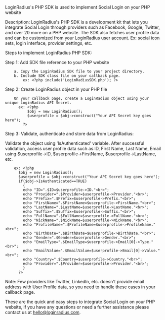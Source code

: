 LoginRadius's PHP SDK is used to implement Social Login on your PHP website

Description: LoginRadius's PHP SDK is a development kit that lets you integrate Social Login through providers such as Facebook, Google, Twitter, and over 20 more on a PHP website. The SDK also fetches user profile data and can be customized from your LoginRadius user account. Ex: social icon sets, login interface, provider settings, etc.

Steps to implement LoginRadius PHP SDK:

Step 1: Add SDK file reference to your PHP website

        a. Copy the LoginRadius SDK file to your project directory.
        b. Include SDK class file on your callback page. 
            ex: <?php include('LoginRadiusSDK.php'); ?>
      
Step 2: Create LoginRadius object in your PHP file

        On your callback page, create a LoginRadius object using your unique LoginRadius API Secret.
          ex: <?php 
              $obj = new LoginRadius();
              $userprofile = $obj->construct("Your API Secret key goes here");  
            ?>
          
Step 3: Validate, authenticate and store data from LoginRadius: 

Validate the object using 'IsAuthenticated' variable. After successful validation, access user profile data such as ID, First Name, Last Name, Email using $userprofile->ID, $userprofile->FirstName, $userprofile->LastName, etc.

        ex: <?php  
          $obj = new LoginRadius();  
          $userprofile = $obj->construct("Your API Secret key goes here");  
          if($obj->IsAuthenticated==TRUE)  
            {  
            echo "ID=".$ID=$userprofile->ID."<br>";  
            echo "Provider=".$Provider=$userprofile->Provider."<br>";  
            echo "Prefix=".$Prefix=$userprofile->Prefix."<br>";  
            echo "FirstName=".$FirstName=$userprofile->FirstName."<br>";  
            echo "LastName=".$LastName=$userprofile->LastName."<br>";  
            echo "Suffix=".$Suffix=$userprofile->Suffix."<br>";  
            echo "FullName=".$FullName=$userprofile->FullName."<br>";  
            echo "NickName=".$NickName=$userprofile->NickName."<br>";  
            echo "ProfileName=".$ProfileName=$userprofile->ProfileName."<br>";  
            echo "BirthDate=".$BirthDate=$userprofile->BirthDate."<br>";  
            echo "Gender=".$Gender=$userprofile->Gender."<br>";
            echo "EmailType=".$EmailType=$userprofile->Email[0]->Type."<br>";
            echo "EmailValue=".$EmailValue=$userprofile->Email[0]->Value."<br>";
            echo "Country=".$Country=$userprofile->Country."<br>";
            echo "Provider=".$Provider=$userprofile->Provider."<br>";
            }  
          ?>

Note: Few providers like Twitter, LinkedIn, etc. doesn't provide email address with User Profile data, so you need to handle these cases in your callback page.

These are the quick and easy steps to integrate Social Login on your PHP website, if you have any questions or need a further assistance please contact us at hello@loginradius.com.